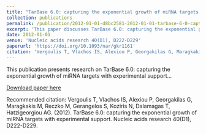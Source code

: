 ```yaml
---
title: "TarBase 6.0: capturing the exponential growth of miRNA targets with experimental support"
collection: publications
permalink: /publication/2012-01-01-d8bc2581-2012-01-01-tarbase-6-0-capturing-the-exp
excerpt: 'This paper discusses TarBase 6.0: capturing the exponential growth of miRNA targets with experimental support...'
date: 2012-01-01
venue: 'Nucleic acids research 40(D1), D222-D229'
paperurl: 'https://doi.org/10.1093/nar/gkr1161'
citation: 'Vergoulis T, Vlachos IS, Alexiou P, Georgakilas G, Maragkakis M, Reczko M, Gerangelos S, Koziris N, Dalamagas T, Hatzigeorgiou AG. (2012). TarBase 6.0: capturing the exponential growth of miRNA targets with experimental support. Nucleic acids research 40(D1), D222-D229.'
---
```


This publication presents research on TarBase 6.0: capturing the exponential growth of miRNA targets with experimental support...

[Download paper here](https://doi.org/10.1093/nar/gkr1161)

Recommended citation: Vergoulis T, Vlachos IS, Alexiou P, Georgakilas G, Maragkakis M, Reczko M, Gerangelos S, Koziris N, Dalamagas T, Hatzigeorgiou AG. (2012). TarBase 6.0: capturing the exponential growth of miRNA targets with experimental support. Nucleic acids research 40(D1), D222-D229.

